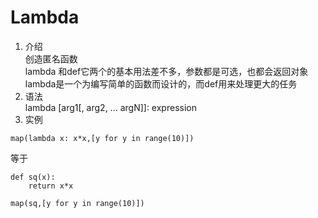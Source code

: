 # Lambda 
1. 介绍   
创造匿名函数     
lambda 和def它两个的基本用法差不多，参数都是可选，也都会返回对象 
lambda是一个为编写简单的函数而设计的，而def用来处理更大的任务
2. 语法     
lambda [arg1[, arg2, ... argN]]: expression    
3. 实例 
```
map(lambda x: x*x,[y for y in range(10)])
```
等于    
```
def sq(x):
    return x*x

map(sq,[y for y in range(10)])
```